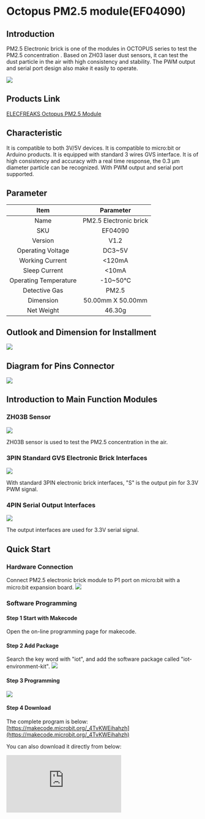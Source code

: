 # Octopus PM2.5 module(EF04090)

## Introduction

PM2.5 Electronic brick is one of the modules in OCTOPUS series to test the PM2.5 concentration . Based on ZH03 laser dust sensors, it can test the dust particle in the air with high consistency and stability. The PWM output and serial port design also make it easily to operate.

![](./images/a1gLsct.jpg)

## Products Link

[ELECFREAKS Octopus PM2.5 Module](https://shop.elecfreaks.com/products/elecfreaks-octopus-pm2-5-module?_pos=1&_sid=b36319484&_ss=r)

## Characteristic

  It is compatible to both 3V/5V devices.
 It is compatible to micro:bit or Arduino products.
 It is equipped with standard 3 wires GVS interface.
 It is of high consistency and accuracy with a real time response, the 0.3 μm diameter particle can be recognized.
 With PWM output and serial port supported.

## Parameter


|         Item          |       Parameter        |
| :-: | :-: |
|         Name          | PM2.5 Electronic brick |
|          SKU          |        EF04090         |
|        Version        |          V1.2          |
|   Operating Voltage   |         DC3~5V         |
|    Working Current    |         <120mA         |
|     Sleep Current     |         <10mA          |
| Operating Temperature |        -10~50℃         |
|     Detective Gas     |         PM2.5          |
|       Dimension       |   50.00mm X 50.00mm    |
|      Net Weight       |         46.30g         |

## Outlook and Dimension for Installment

![](./images/dbSMKyl.png)

## Diagram for Pins Connector

![](./images/MPjcy9E.png)

## Introduction to Main Function Modules

### ZH03B Sensor

![](./images/B6tTW6k.png)

ZH03B sensor is used to test the PM2.5 concentration in the air.

### 3PIN Standard GVS Electronic Brick Interfaces

![](./images/XN3NRcN.png)

With standard 3PIN electronic brick interfaces, "S" is the output pin for 3.3V PWM signal.

### 4PIN Serial Output Interfaces

![](./images/VjMSbCQ.png)

The output interfaces are used for 3.3V serial signal.

## Quick Start

### Hardware Connection
 Connect PM2.5 electronic brick module to P1 port on micro:bit with a micro:bit expansion board.
![](./images/icDTCQO.png)

### Software Programming
####  Step 1  Start with Makecode

 Open the on-line  programming page for makecode.

####  Step 2  Add Package
 Search the key word with "iot", and add the software package called "iot-environment-kit".
![](./images/JVVC7Iw.png)

#### Step 3  Programming

![](./images/Y893J8M.png)

####  Step 4  Download
The complete program is below: [https://makecode.microbit.org/_4TvKWEihahzh](https://makecode.microbit.org/_4TvKWEihahzh)

  You can also download it directly from below:


<div
    style={{
        position: 'relative',
        paddingBottom: '60%',
        overflow: 'hidden',
    }}
>
    <iframe
        src="https://makecode.microbit.org/_DdAU5d4kMJDh"
        frameborder="0"
        sandbox="allow-popups allow-forms allow-scripts allow-same-origin"
        style={{
            position: 'absolute',
            width: '100%',
            height: '100%',
        }}
    />
</div>

#### Result
 The value of PM2.5 is scrolling displaying on the 5x5 screen with μg/m3 as a unit.

## FAQ

